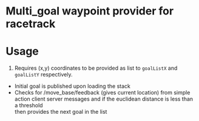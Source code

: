 Multi_goal waypoint provider for racetrack
==================

# Usage

1. Requires (x,y) coordinates to be provided as list to `goalListX` and `goalListY` respectively.

- Initial goal is published upon loading the stack
- Checks for /move_base/feedback (gives current location) from simple action client server messages and if the euclidean distance is less than a threshold  
  then provides the next goal in the list 